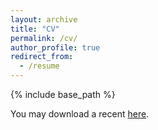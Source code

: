 ```yaml
---
layout: archive
title: "CV"
permalink: /cv/
author_profile: true
redirect_from:
  - /resume
---
```


{% include base_path %}

You may download a recent [here](https://www.dropbox.com/s/hs68m38sovq7fjr/Masaki_CV.pdf?dl=0). 
